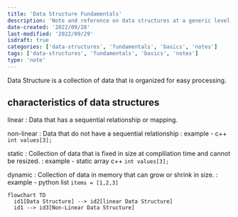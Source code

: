 ```yaml
---
title: 'Data Structure Fundamentals'
description: 'Note and reference on data structures at a generic level'
date-created: '2022/09/28'
last-modified: '2022/09/29'
isdraft: true
categories: ['data-structures', 'fundamentals', 'basics', 'notes']
tags: ['data-structures', 'fundamentals', 'basics', 'notes']
type: 'note'
---
```


Data Structure is a collection of data that is organized for easy processing.

## characteristics of data structures

linear
: Data that has a sequential relationship or mapping.

non-linear
: Data that do not have a sequential relationship
: example - c++ `int values[3];`

static
: Collection of data that is fixed in size at complilation time and cannot be resized.
: example - static array c++ `int values[3];`

dynamic
: Collection of data in memory that can grow or shrink in size.
: example - python list `items = [1,2,3]`

```mermaid
flowchart TD
  id1[Data Structure] --> id2[linear Data Structure]
  id1 --> id3[Non-Linear Data Structure]

```
